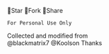 🚫Star 🚫Fork 🚫Share
  
    For Personal Use Only
Collected and modified from       
                @blackmatrix7
                @Koolson
Thanks
